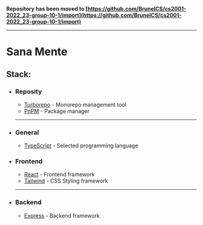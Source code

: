 **Repository has been moved to [https://github.com/BrunelCS/cs2001-2022_23-group-10-1/import](https://github.com/BrunelCS/cs2001-2022_23-group-10-1/import)**

***

# Sana Mente

## Stack:

- ### Reposity
  - [Turborepo](https://turbo.build/repo) - Monorepo management tool
  - [PnPM](https://pnpm.io/) - Package manager
  ***
- ### General
  - [TypeScript](https://www.typescriptlang.org/) - Selected programming language
- ### Frontend
  - [React](https://reactjs.org/) - Frontend framework
  - [Tailwind](https://tailwindcss.com/) - CSS Styling framework
  ***
- ### Backend
  - [Express](https://expressjs.com/) - Backend framework

